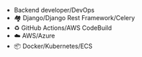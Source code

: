 - Backend developer/DevOps
- :houses: Django/Django Rest Framework/Celery
- :recycle: GitHub Actions/AWS CodeBuild
- :cloud: AWS/Azure
- :package: Docker/Kubernetes/ECS
